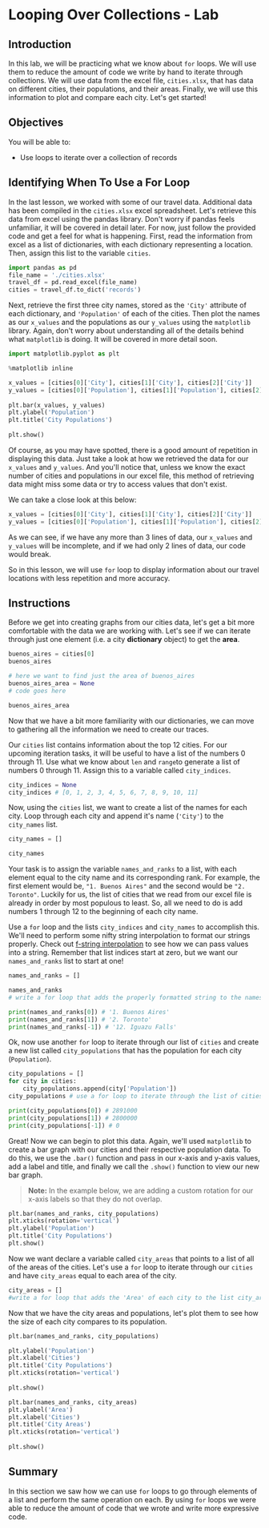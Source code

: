 
# Looping Over Collections - Lab

## Introduction
In this lab, we will be practicing what we know about `for` loops. We will use them to reduce the amount of code we write by hand to iterate through collections. We will use data from the excel file, `cities.xlsx`, that has data on different cities, their populations, and their areas. Finally, we will use this information to plot and compare each city. Let's get started!

## Objectives
You will be able to:
- Use loops to iterate over a collection of records

## Identifying When To Use a For Loop

In the last lesson, we worked with some of our travel data.  Additional data has been compiled in the `cities.xlsx` excel spreadsheet. Let's retrieve this data from excel using the pandas library. Don't worry if pandas feels unfamiliar, it will be covered in detail later. For now, just follow the provided code and get a feel for what is happening. First, read the information from excel as a list of dictionaries, with each dictionary representing a location. Then, assign this list to the variable `cities`.


```python
import pandas as pd
file_name = './cities.xlsx'
travel_df = pd.read_excel(file_name)
cities = travel_df.to_dict('records')
```

Next, retrieve the first three city names, stored as the `'City'` attribute of each dictionary, and `'Population'` of each of the cities.  Then plot the names as our `x_values` and the populations as our `y_values` using the `matplotlib` library. Again, don't worry about understanding all of the details behind what `matplotlib` is doing. It will be covered in more detail soon.


```python
import matplotlib.pyplot as plt

%matplotlib inline

x_values = [cities[0]['City'], cities[1]['City'], cities[2]['City']]
y_values = [cities[0]['Population'], cities[1]['Population'], cities[2]['Population']]
 
plt.bar(x_values, y_values)
plt.ylabel('Population')
plt.title('City Populations')
 
plt.show()
```

Of course, as you may have spotted, there is a good amount of repetition in displaying this data.  Just take a look at how we retrieved the data for our `x_values` and `y_values`. And you'll notice that, unless we know the exact number of cities and populations in our excel file, this method of retrieving data might miss some data or try to access values that don't exist. 

We can take a close look at this below:


```python
x_values = [cities[0]['City'], cities[1]['City'], cities[2]['City']]
y_values = [cities[0]['Population'], cities[1]['Population'], cities[2]['Population']]
```

As we can see, if we have any more than 3 lines of data, our `x_values` and `y_values` will be incomplete, and if we had only 2 lines of data, our code would break.

So in this lesson, we will use `for` loop to display information about our travel locations with less repetition and more accuracy.

## Instructions

Before we get into creating graphs from our cities data, let's get a bit more comfortable with the data we are working with. Let's see if we can iterate through just one element (i.e. a city **dictionary** object) to get the **area**. 


```python
buenos_aires = cities[0]
buenos_aires
```


```python
# here we want to find just the area of buenos_aires
buenos_aires_area = None
# code goes here

buenos_aires_area
```

Now that we have a bit more familiarity with our dictionaries, we can move to gathering all the information we need to create our traces. 

Our `cities` list contains information about the top 12 cities.  For our upcoming iteration tasks, it will be useful to have a list of the numbers 0 through 11.  Use what we know about `len` and `range`to generate a list of numbers 0 through 11.  Assign this to a variable called `city_indices`.


```python
city_indices = None
city_indices # [0, 1, 2, 3, 4, 5, 6, 7, 8, 9, 10, 11]
```

Now, using the `cities` list, we want to create a list of the names for each city. Loop through each city and append it's name (`'City'`) to the `city_names` list. 


```python
city_names = []

city_names
```

Your task is to assign the variable `names_and_ranks` to a list, with each element equal to the city name and its corresponding rank.  For example, the first element would be, `"1. Buenos Aires"` and the second would be `"2. Toronto"`. Luckily for us, the list of cities that we read from our excel file is already in order by most populous to least. So, all we need to do is add numbers 1 through 12 to the beginning of each city name.

Use a `for` loop and the lists `city_indices` and `city_names` to accomplish this.  We'll need to perform some nifty string interpolation to format our strings properly.  Check out [f-string interpolation](https://www.programiz.com/python-programming/string-interpolation#f) to see how we can pass values into a string.  Remember that list indices start at zero, but we want our `names_and_ranks` list to start at one!


```python
names_and_ranks = []

names_and_ranks
# write a for loop that adds the properly formatted string to the names_and_ranks list
```


```python
print(names_and_ranks[0]) # '1. Buenos Aires'
print(names_and_ranks[1]) # '2. Toronto'
print(names_and_ranks[-1]) # '12. Iguazu Falls'
```

Ok, now use another `for` loop to iterate through our list of `cities` and create a new list called `city_populations` that has the population for each city (`Population`).


```python
city_populations = []
for city in cities:
    city_populations.append(city['Population'])
city_populations # use a for loop to iterate through the list of cities with their corresponding population
```


```python
print(city_populations[0]) # 2891000
print(city_populations[1]) # 2800000
print(city_populations[-1]) # 0
```

Great! Now we can begin to plot this data. Again, we'll used `matplotlib` to create a bar graph with our cities and their respective population data. To do this, we use the `.bar()` function and pass in our x-axis and y-axis values, add a label and title, and finally we call the `.show()` function to view our new bar graph. 

> **Note:** In the example below, we are adding a custom rotation for our x-axis labels so that they do not overlap.


```python
plt.bar(names_and_ranks, city_populations)
plt.xticks(rotation='vertical')
plt.ylabel('Population')
plt.title('City Populations')
plt.show()
```

Now we want declare a variable called `city_areas` that points to a list of all of the areas of the cities.  Let's use a `for` loop to iterate through our `cities` and have `city_areas` equal to each area of the city.  


```python
city_areas = []
#write a for loop that adds the 'Area' of each city to the list city_areas
```

Now that we have the city areas and populations, let's plot them to see how the size of each city compares to its population. 


```python
plt.bar(names_and_ranks, city_populations)

plt.ylabel('Population')
plt.xlabel('Cities')
plt.title('City Populations')
plt.xticks(rotation='vertical')
 
plt.show()
```


```python
plt.bar(names_and_ranks, city_areas)
plt.ylabel('Area')
plt.xlabel('Cities')
plt.title('City Areas')
plt.xticks(rotation='vertical')
 
plt.show()
```

## Summary

In this section we saw how we can use `for` loops to go through elements of a list and perform the same operation on each.  By using `for` loops we were able to reduce the amount of code that we wrote and write more expressive code.
